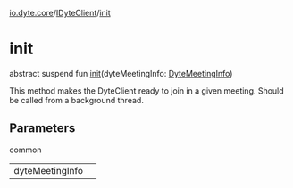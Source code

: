 [io.dyte.core](../index.md)/[IDyteClient](index.md)/[init](init.md)

# init


abstract suspend fun [init](init.md)(dyteMeetingInfo: [DyteMeetingInfo](../../com.dyte.mobilecorekmm.models/-dyte-meeting-info/index.md))

This method makes the DyteClient ready to join in a given meeting. Should be called from a background thread.

## Parameters

common

| | |
|---|---|
| dyteMeetingInfo |  |
